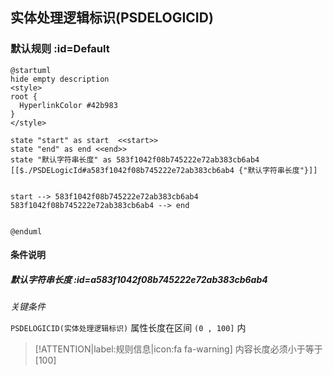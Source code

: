 ## 实体处理逻辑标识(PSDELOGICID) <!-- {docsify-ignore-all} -->

   

### 默认规则 :id=Default

```plantuml
@startuml
hide empty description
<style>
root {
  HyperlinkColor #42b983
}
</style>

state "start" as start  <<start>>
state "end" as end <<end>>
state "默认字符串长度" as 583f1042f08b745222e72ab383cb6ab4 [[$./PSDELogicId#a583f1042f08b745222e72ab383cb6ab4 {"默认字符串长度"}]]


start --> 583f1042f08b745222e72ab383cb6ab4 
583f1042f08b745222e72ab383cb6ab4 --> end 


@enduml
```

#### 条件说明

##### 默认字符串长度 :id=a583f1042f08b745222e72ab383cb6ab4


*关键条件*


`PSDELOGICID(实体处理逻辑标识)` 属性长度在区间 `(0 , 100]` 内

> [!ATTENTION|label:规则信息|icon:fa fa-warning]
> 内容长度必须小于等于[100]







